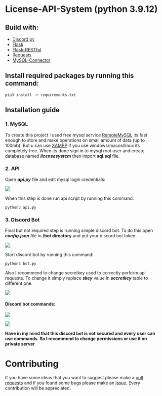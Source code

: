 # License-API-System (python 3.9.12)
## Build with:
- [Discord.py](https://discordpy.readthedocs.io/en/stable/)
- [Flask](https://flask.palletsprojects.com/en/2.1.x/)
- [Flask-RESTful](https://flask-restful.readthedocs.io/en/latest/)
- [Requests](https://pypi.org/project/requests/)
- [MySQL-Connector](https://pypi.org/project/mysql-connector-repackaged/)
## Install required packages by running this command:
```
pip3 install -r requirements.txt
```

## Installation guide
### 1. MySQL
To create this project I used free mysql service [RemoteMySQL](https://remotemysql.com/) its fast enough to store and make operations on small amount of data (up to 100mb). But u can use [XAMPP](https://www.apachefriends.org/) if you use windows/macos/linux its completely free. When its done sign in to mysql root user and create database named ***licensesystem*** then import **sql.sql** file.
### 2. API
Open ***api.py*** file and edit mysql login credentials:

![](https://i.imgur.com/VI6JWgs.png)

When this step is done run api script by running this command:
```
python3 api.py
```
### 3. Discord Bot
Final but not required step is running simple discord bot.
To do this open ***config.json*** file in **/bot directory** and put your discord bot token.

![](https://i.imgur.com/UBMIg3y.png)

Start discord bot by running this command:
```
python3 bot.py
```

Also I recommend to change secretkey used to correctly perform api requests. To change it simply replace ***skey*** value in ***secretkey*** table to different one.

![](https://i.imgur.com/rk9eXbe.png)

#### **Discord bot commands:**

![](https://i.imgur.com/C55uLaP.png)

![](https://i.imgur.com/uQK2n6G.png)

**Have in my mind that this discord bot is not secured and every user can use commands. So I recommend to change permissions or use it on private server**
# Contributing
If you have some ideas that you want to suggest please make a [pull requests](https://github.com/yunglean4171/License-API-System/pulls) and if you found some bugs please make an [issue](https://github.com/yunglean4171/License-API-System/issues). Every contribution will be appreciated.

